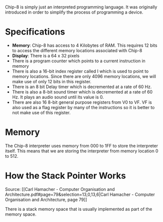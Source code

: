 Chip-8 is simply just an interpreted programming language. It was originally introduced in order to simplify the process of programming a device. 
# Specifications
- **Memory**: Chip-8 has access to 4 Kilobytes of RAM. This requires 12 bits to access the different memory locations associated with Chip-8
- **Display**: There is a 64 x 32 pixels
- There is a program counter which points to a current instruction in memory
- There is also a 16-bit index register called I which is used to point to memory locations. Since there are only 4096 memory locations, we will make use  of only 12 bits in this register.
- There is an 8 bit Delay timer which is decremented at a rate of 60 Hz. 
- There is also a 8-bit sound timer which is decremented at a rate of 60 Hz. It plays an audio sound until its value is 0. 
- There are also 16 8-bit general purpose registers from V0 to VF. VF is also used as a flag register by many of the instructions so it is better to not make use of this register.
# Memory
The Chip-8 interpreter uses memory from 000 to 1FF to store the interpreter itself. This means that we are storing the interpreter from memory location 0 to 512. 
# How the Stack Pointer Works
Source: [[Carl Hamacher - Computer Organisation and Architecture.pdf#page=79&selection=13,0,13,6|Carl Hamacher - Computer Organisation and Architecture, page 79]]

There is a stack memory space that is usually implemented as part of the memory space. 